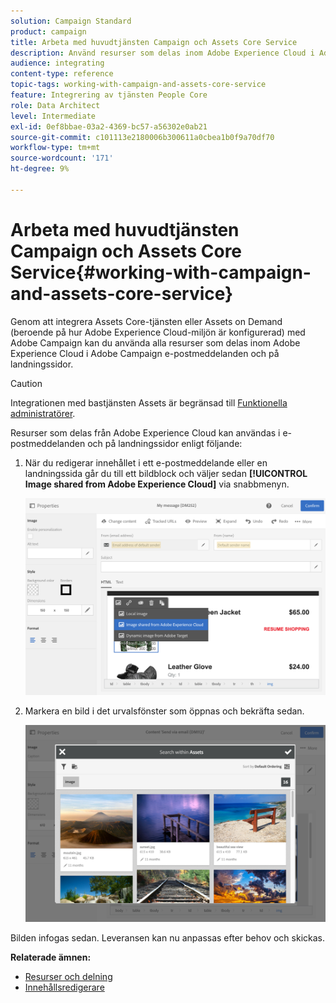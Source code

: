 ```yaml
---
solution: Campaign Standard
product: campaign
title: Arbeta med huvudtjänsten Campaign och Assets Core Service
description: Använd resurser som delas inom Adobe Experience Cloud i Adobe Campaign-meddelanden och på landningssidor tack vare integreringen av bastjänsterna i Assets.
audience: integrating
content-type: reference
topic-tags: working-with-campaign-and-assets-core-service
feature: Integrering av tjänsten People Core
role: Data Architect
level: Intermediate
exl-id: 0ef8bbae-03a2-4369-bc57-a56302e0ab21
source-git-commit: c101113e2180006b300611a0cbea1b0f9a70df70
workflow-type: tm+mt
source-wordcount: '171'
ht-degree: 9%

---
```


# Arbeta med huvudtjänsten Campaign och Assets Core Service{#working-with-campaign-and-assets-core-service}

Genom att integrera Assets Core-tjänsten eller Assets on Demand (beroende på hur Adobe Experience Cloud-miljön är konfigurerad) med Adobe Campaign kan du använda alla resurser som delas inom Adobe Experience Cloud i Adobe Campaign e-postmeddelanden och på landningssidor.

>[!CAUTION]
>
> Integrationen med bastjänsten Assets är begränsad till [Funktionella administratörer](../../administration/using/users-management.md#functional-administrators).

Resurser som delas från Adobe Experience Cloud kan användas i e-postmeddelanden och på landningssidor enligt följande:

1. När du redigerar innehållet i ett e-postmeddelande eller en landningssida går du till ett bildblock och väljer sedan **[!UICONTROL Image shared from Adobe Experience Cloud]** via snabbmenyn.

   ![](assets/dam_insert_image_dce.png)

1. Markera en bild i det urvalsfönster som öppnas och bekräfta sedan.

   ![](assets/dam_shared_image_selection.png)

Bilden infogas sedan. Leveransen kan nu anpassas efter behov och skickas.

**Relaterade ämnen:**

* [Resurser och delning](https://experienceleague.adobe.com/docs/core-services/interface/assets/experience-cloud-assets.html)
* [Innehållsredigerare](../../designing/using/personalization.md#example-email-personalization)
